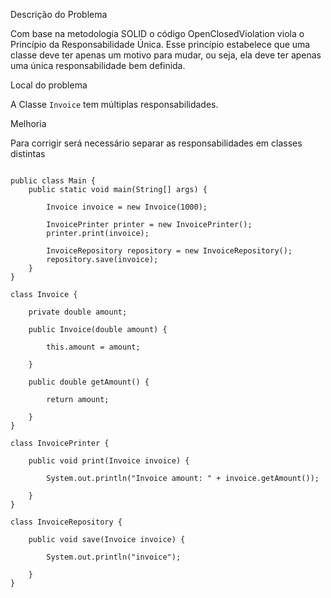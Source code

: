 Descrição do Problema

Com base na metodologia SOLID o código OpenClosedViolation viola o Princípio da Responsabilidade Única.
Esse princípio estabelece que uma classe deve ter apenas um motivo para mudar, ou seja, ela deve ter apenas uma única responsabilidade bem definida.

Local do problema

A Classe `Invoice` tem múltiplas responsabilidades.


Melhoria 

Para corrigir será necessário separar as responsabilidades em classes distintas

````

public class Main {
    public static void main(String[] args) {

        Invoice invoice = new Invoice(1000);
        
        InvoicePrinter printer = new InvoicePrinter();
        printer.print(invoice);
        
        InvoiceRepository repository = new InvoiceRepository();
        repository.save(invoice);
    }
}

class Invoice {

    private double amount;

    public Invoice(double amount) {

        this.amount = amount;

    }

    public double getAmount() {

        return amount;

    }
}

class InvoicePrinter {

    public void print(Invoice invoice) {

        System.out.println("Invoice amount: " + invoice.getAmount());

    }
}

class InvoiceRepository {

    public void save(Invoice invoice) {

        System.out.println("invoice");

    }
}
